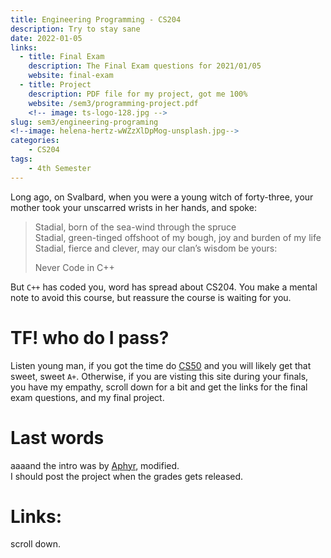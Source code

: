 ```yaml
---
title: Engineering Programming - CS204
description: Try to stay sane
date: 2022-01-05
links:
  - title: Final Exam
    description: The Final Exam questions for 2021/01/05
    website: final-exam
  - title: Project
    description: PDF file for my project, got me 100%
    website: /sem3/programming-project.pdf
    <!-- image: ts-logo-128.jpg -->
slug: sem3/engineering-programing
<!--image: helena-hertz-wWZzXlDpMog-unsplash.jpg-->
categories:
    - CS204
tags:
    - 4th Semester
---
```



Long ago, on Svalbard, when you were a young witch of forty-three,
your mother took your unscarred wrists in her hands, and spoke:
> Stadial, born of the sea-wind through the spruce  
> Stadial, green-tinged offshoot of my bough, joy and burden of my life  
> Stadial, fierce and clever, may our clan’s wisdom be yours:  
> 
> Never Code in C++  

But `C++` has coded you, word has spread about CS204. You make a mental note to avoid
this course, but reassure the course is waiting for you.

<!-- # AHHHHHHHHH -->

<!-- If you had any doubts whether to get into Computer Science, you will figure out that engineering was the correct choice after taking this course. You are likely to never code again after trying that course too. -->

<!-- # Want... More Details? -->
<!-- Look, to be blunt, the course isn't about coding. It is about... how do -->
<!-- I put that, it is about SYNTAX man. No you won't be making cool l337 -->
<!-- programs. You can use `printf` and functions by the end of the course -->
<!-- tho, LOL. I hope you enjoy coding on paper, cuz that what you will be doing! -->

<!-- *And NO this isn't about the Professor/Dr. being bad, he was -->
<!-- really nice, the course itself is trash.* -->

# TF! who do I pass?

Listen young man, if you got the time do [CS50](https://cs50.harvard.edu) and
you will likely get that sweet, sweet `A+`. Otherwise, if you are
visting this site during your finals, you have my empathy, scroll down
for a bit and get the links for the final exam questions, and my final
project.

# Last words

<!-- This post was a joke ;)   -->
aaaand the intro was by [Aphyr](https://aphyr.com/posts/341-hexing-the-technical-interview), modified.  
I should post the project when the grades gets released.

# Links:
scroll down.
